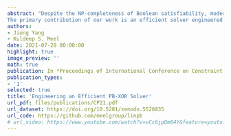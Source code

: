 ```yaml
---
abstract: "Despite the NP-completeness of Boolean satisfiability, modern SAT solvers are routinely able to handle large practical instances, and consequently have found wide ranging applications. The primary workhorse behind the success of SAT solvers is the widely acclaimed Conflict Driven Clause Learning (CDCL) paradigm, which was originally proposed in the context of Boolean formulas in CNF. The wide ranging applications of SAT solvers have highlighted that for several domains, CNF is not a natural representation and the reliance of modern SAT solvers on resolution proof system limit their ability to efficiently solve several families of constraints. Consequently, the past decade has witnessed the design of solvers with native support for constraints such as Pseudo-Boolean (PB) and CNF-XOR. 
The primary contribution of our work is an efficient solver engineered for PB-XOR formulas, i.e., formulas consisting of a conjunction of PB and XOR constraints. We first observe that a simple adaption of CNF-XOR architecture does not provide an improvement over baseline; our analysis highlights the need for careful engineering of the order of propagations. To this end, we propose three different tactics, all of which achieve significant performance improvements over the baseline. Our work is motivated by applications arising from binarized neural network verification where the verification of properties such as robustness, fairness, trojan attacks can be reduced to model counting queries; the state of the art model counters reduce counting to polynomially many SAT queries over the original formula conjuncted with randomly generated XOR constraints. To this end, we augment ApproxMC with LinPB and we call the resulting counter as ApproxMCPB. In an extensive empirical comparison over 1076 benchmarks, we observe that ApproxMCPB can solve 912 instances while the baseline version of ApproxMC4 (augmented with CryptoMiniSat) can solve only 802 instances."
authors:
- Jiong Yang
- Kuldeep S. Meel
date: 2021-07-28 00:00:00
highlight: true
image_preview: ''
math: true
publication: In *Proceedings of International Conference on Constraint Programming (CP)*
publication_types:
- '1'
selected: true
title: 'Engineering an Efficient PB-XOR Solver'
url_pdf: files/publications/CP21.pdf
url_dataset: https://doi.org/10.5281/zenodo.5526835
url_code: https://github.com/meelgroup/linpb
# url_video: https://www.youtube.com/watch?v=vCc6jpOm04Y&feature=youtu.be
---
```


